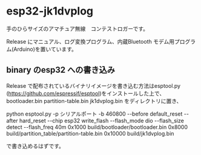 # esp32-jk1dvplog

手のひらサイズのアマチュア無線　コンテストロガーです。

Release にマニュアル、ログ変換プログラム、内蔵Bluetooth モデム用プログラム(Arduino)を置いています。

## binary のesp32 への書き込み
Release で配布されているバイナリイメージを書き込む方法はesptool.py (https://github.com/espressif/esptool)をインストールした上で、bootloader.bin partition-table.bin jk1dvplog.bin をディレクトリに置き、

python esptool.py -p シリアルポート -b 460800 --before default_reset --after hard_reset --chip esp32  write_flash --flash_mode dio --flash_size detect --flash_freq 40m 0x1000 build/bootloader/bootloader.bin 0x8000 build/partition_table/partition-table.bin 0x10000 build/jk1dvplog.bin

で書き込めるはずです。

